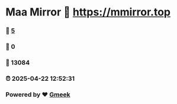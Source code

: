 # Maa Mirror :link: https://mmirror.top 
### :page_facing_up: [5](https://mmirror.top/tag.html) 
### :speech_balloon: 0 
### :hibiscus: 13084 
### :alarm_clock: 2025-04-22 12:52:31 
### Powered by :heart: [Gmeek](https://github.com/Meekdai/Gmeek)
